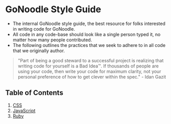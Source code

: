 # GoNoodle Style Guide
- The internal GoNoodle style guide, the best resource for folks interested in writing code for GoNoodle.
- All code in any code-base should look like a single person typed it, no matter how many people contributed.
- The following outlines the practices that we seek to adhere to in all code that we originally author.

> "Part of being a good steward to a successful project is realizing that writing code for yourself is a Bad Idea™. If thousands of people are using your code, then write your code for maximum clarity, not your personal preference of how to get clever within the spec." - Idan Gazit

## Table of Contents
1. [CSS](CSS.md)
2. [JavaScript](JavaScript.md)
3. [Ruby](Ruby.md)
